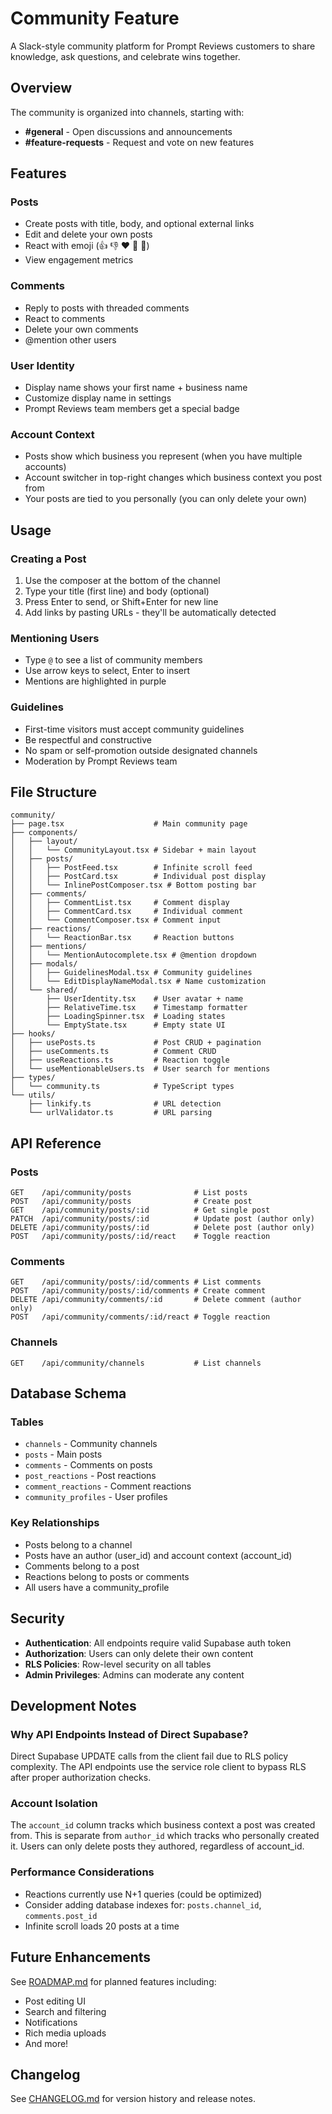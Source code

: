 # Community Feature

A Slack-style community platform for Prompt Reviews customers to share knowledge, ask questions, and celebrate wins together.

## Overview

The community is organized into channels, starting with:
- **#general** - Open discussions and announcements
- **#feature-requests** - Request and vote on new features

## Features

### Posts
- Create posts with title, body, and optional external links
- Edit and delete your own posts
- React with emoji (👍 👎 ❤️ 🎉 🚀)
- View engagement metrics

### Comments
- Reply to posts with threaded comments
- React to comments
- Delete your own comments
- @mention other users

### User Identity
- Display name shows your first name + business name
- Customize display name in settings
- Prompt Reviews team members get a special badge

### Account Context
- Posts show which business you represent (when you have multiple accounts)
- Account switcher in top-right changes which business context you post from
- Your posts are tied to you personally (you can only delete your own)

## Usage

### Creating a Post
1. Use the composer at the bottom of the channel
2. Type your title (first line) and body (optional)
3. Press Enter to send, or Shift+Enter for new line
4. Add links by pasting URLs - they'll be automatically detected

### Mentioning Users
- Type `@` to see a list of community members
- Use arrow keys to select, Enter to insert
- Mentions are highlighted in purple

### Guidelines
- First-time visitors must accept community guidelines
- Be respectful and constructive
- No spam or self-promotion outside designated channels
- Moderation by Prompt Reviews team

## File Structure

```
community/
├── page.tsx                    # Main community page
├── components/
│   ├── layout/
│   │   └── CommunityLayout.tsx # Sidebar + main layout
│   ├── posts/
│   │   ├── PostFeed.tsx        # Infinite scroll feed
│   │   ├── PostCard.tsx        # Individual post display
│   │   └── InlinePostComposer.tsx # Bottom posting bar
│   ├── comments/
│   │   ├── CommentList.tsx     # Comment display
│   │   ├── CommentCard.tsx     # Individual comment
│   │   └── CommentComposer.tsx # Comment input
│   ├── reactions/
│   │   └── ReactionBar.tsx     # Reaction buttons
│   ├── mentions/
│   │   └── MentionAutocomplete.tsx # @mention dropdown
│   ├── modals/
│   │   ├── GuidelinesModal.tsx # Community guidelines
│   │   └── EditDisplayNameModal.tsx # Name customization
│   └── shared/
│       ├── UserIdentity.tsx    # User avatar + name
│       ├── RelativeTime.tsx    # Timestamp formatter
│       ├── LoadingSpinner.tsx  # Loading states
│       └── EmptyState.tsx      # Empty state UI
├── hooks/
│   ├── usePosts.ts             # Post CRUD + pagination
│   ├── useComments.ts          # Comment CRUD
│   ├── useReactions.ts         # Reaction toggle
│   └── useMentionableUsers.ts  # User search for mentions
├── types/
│   └── community.ts            # TypeScript types
└── utils/
    ├── linkify.ts              # URL detection
    └── urlValidator.ts         # URL parsing
```

## API Reference

### Posts
```
GET    /api/community/posts              # List posts
POST   /api/community/posts              # Create post
GET    /api/community/posts/:id          # Get single post
PATCH  /api/community/posts/:id          # Update post (author only)
DELETE /api/community/posts/:id          # Delete post (author only)
POST   /api/community/posts/:id/react    # Toggle reaction
```

### Comments
```
GET    /api/community/posts/:id/comments # List comments
POST   /api/community/posts/:id/comments # Create comment
DELETE /api/community/comments/:id       # Delete comment (author only)
POST   /api/community/comments/:id/react # Toggle reaction
```

### Channels
```
GET    /api/community/channels           # List channels
```

## Database Schema

### Tables
- `channels` - Community channels
- `posts` - Main posts
- `comments` - Comments on posts
- `post_reactions` - Post reactions
- `comment_reactions` - Comment reactions
- `community_profiles` - User profiles

### Key Relationships
- Posts belong to a channel
- Posts have an author (user_id) and account context (account_id)
- Comments belong to a post
- Reactions belong to posts or comments
- All users have a community_profile

## Security

- **Authentication**: All endpoints require valid Supabase auth token
- **Authorization**: Users can only delete their own content
- **RLS Policies**: Row-level security on all tables
- **Admin Privileges**: Admins can moderate any content

## Development Notes

### Why API Endpoints Instead of Direct Supabase?
Direct Supabase UPDATE calls from the client fail due to RLS policy complexity. The API endpoints use the service role client to bypass RLS after proper authorization checks.

### Account Isolation
The `account_id` column tracks which business context a post was created from. This is separate from `author_id` which tracks who personally created it. Users can only delete posts they authored, regardless of account_id.

### Performance Considerations
- Reactions currently use N+1 queries (could be optimized)
- Consider adding database indexes for: `posts.channel_id`, `comments.post_id`
- Infinite scroll loads 20 posts at a time

## Future Enhancements

See [ROADMAP.md](./ROADMAP.md) for planned features including:
- Post editing UI
- Search and filtering
- Notifications
- Rich media uploads
- And more!

## Changelog

See [CHANGELOG.md](./CHANGELOG.md) for version history and release notes.
